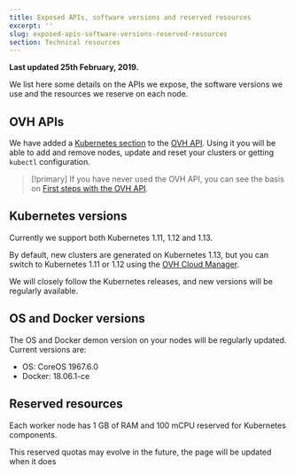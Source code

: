 ```yaml
---
title: Exposed APIs, software versions and reserved resources
excerpt: ''
slug: exposed-apis-software-versions-reserved-resources
section: Technical resources
---
```


**Last updated 25th February, 2019.**

We list here some details on the APIs we expose, the software versions we use and the resources we reserve on each node.


## OVH APIs 

We have added a [Kubernetes section](https://api.ovh.com/console/#/kube) to the [OVH API](https://api.ovh.com/). Using it you will be able to add and remove nodes, update and reset your clusters or getting `kubectl` configuration.

> [!primary]
> If you have never used the OVH API, you can see the basis on [First steps with the OVH API](https://docs.ovh.com/gb/en/customer/first-steps-with-ovh-api/).


## Kubernetes versions

Currently we support both Kubernetes 1.11, 1.12 and 1.13.

By default, new clusters are generated on Kubernetes 1.13, but you can switch to Kubernetes 1.11 or 1.12 using the [OVH Cloud Manager](https://www.ovh.com/manager/cloud/).

We will closely follow the Kubernetes releases, and new versions will be regularly available.


## OS and Docker versions

The OS and Docker demon version on your nodes will be regularly updated. Current versions are:

- OS: CoreOS 1967.6.0
- Docker: 18.06.1-ce

## Reserved resources

Each worker node has 1 GB of RAM and 100 mCPU reserved for Kubernetes components. 

This reserved quotas may evolve in the future, the page will be updated when it does